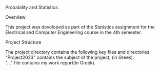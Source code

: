 Probability and Statistics:

Overview

This project was developed as part of the Statistics assignment for the Electrical and Computer Engineering course in the 4th semester. 



Project Structure

The project directory contains the following key files and directories:     
"Project2023" contains the subject of the project, (in Greek).    
"..." file contains my work report(in Greek).
